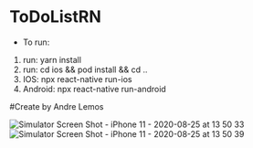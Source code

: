 # ToDoListRN
* To run: 
1. run: yarn install 
2. run: cd ios && pod install && cd .. 
3. IOS: npx react-native run-ios
4. Android: npx react-native run-android

#Create by Andre Lemos

![Simulator Screen Shot - iPhone 11 - 2020-08-25 at 13 50 33](https://user-images.githubusercontent.com/28652598/91209936-7ba6a800-e6da-11ea-9794-e9d141346482.png)
![Simulator Screen Shot - iPhone 11 - 2020-08-25 at 13 50 39](https://user-images.githubusercontent.com/28652598/91210141-c1fc0700-e6da-11ea-9b80-feddd7f6fd21.png)
